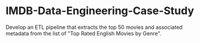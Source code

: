 # IMDB-Data-Engineering-Case-Study
Develop an ETL pipeline that extracts the top 50 movies and associated metadata from the list of "Top Rated English Movies by Genre".
